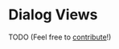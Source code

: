 # Dialog Views

TODO (Feel free to [contribute](https://github.com/YarnSpinnerTool/YarnSpinner-Rust/edit/main/docs/src/bevy_plugin/dialog_views.md)!)
